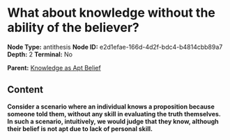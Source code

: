 # What about knowledge without the ability of the believer?

**Node Type:** antithesis
**Node ID:** e2d1efae-166d-4d2f-bdc4-b4814cbb89a7
**Depth:** 2
**Terminal:** No

**Parent:** [Knowledge as Apt Belief](knowledge-as-apt-belief.md)

## Content

**Consider a scenario where an individual knows a proposition because someone told them, without any skill in evaluating the truth themselves. In such a scenario, intuitively, we would judge that they know, although their belief is not apt due to lack of personal skill.**
